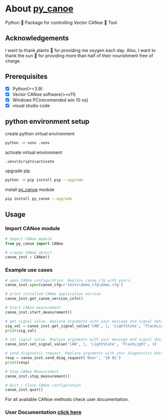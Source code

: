 # About [py_canoe](https://github.com/chaitu-ycr/py_canoe)

Python 🐍 Package for controlling Vector CANoe 🛶 Tool

## Acknowledgements

I want to thank plants 🎋 for providing me oxygen each day.
Also, I want to thank the sun 🌄 for providing more than half of their nourishment free of charge.

## Prerequisites

- [X] Python(>=3.9)
- [X] Vector CANoe software(>=v11)
- [X] Windows PC(recomended win 10 os)
- [X] visual studio code

## python environment setup

create python virtual environment

```bat
python -m venv .venv
```

activate virtual environment

```bat
.venv\Scripts\activate
```

upgrade pip

```bat
python -m pip install pip --upgrade
```

install [py_canoe](https://pypi.org/project/py_canoe/) module

```bat
pip install py_canoe --upgrade
```

## Usage

### Import CANoe module

```python
# Import CANoe module
from py_canoe import CANoe

# create CANoe object
canoe_inst = CANoe()
```

### Example use cases

```python
# open CANoe configuration. Replace canoe_cfg with yours.
canoe_inst.open(canoe_cfg=r'tests\demo_cfg\demo.cfg')

# print installed CANoe application version
canoe_inst.get_canoe_version_info()

# Start CANoe measurement
canoe_inst.start_measurement()

# get signal value. Replace arguments with your message and signal data.
sig_val = canoe_inst.get_signal_value('CAN', 1, 'LightState', 'FlashLight')
print(sig_val)

# set signal value. Replace arguments with your message and signal data.
canoe_inst.set_signal_value('CAN', 1, 'LightState', 'FlashLight', 1)

# send diagnostic request. Replace arguments with your diagnostics data.
resp = canoe_inst.send_diag_request('Door', '10 01')
print(resp)

# Stop CANoe Measurement
canoe_inst.stop_measurement()

# Quit / Close CANoe configuration
canoe_inst.quit()
```

For all available CANoe methods check user documentation.

### User Documentation [click here](https://chaitu-ycr.github.io/py_canoe/)
